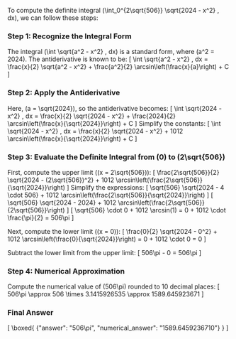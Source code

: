 To compute the definite integral \(\int_0^{2\sqrt{506}} \sqrt{2024 - x^2} \, dx\), we can follow these steps:

### Step 1: Recognize the Integral Form
The integral \(\int \sqrt{a^2 - x^2} \, dx\) is a standard form, where \(a^2 = 2024\). The antiderivative is known to be:
\[
\int \sqrt{a^2 - x^2} \, dx = \frac{x}{2} \sqrt{a^2 - x^2} + \frac{a^2}{2} \arcsin\left(\frac{x}{a}\right) + C
\]

### Step 2: Apply the Antiderivative
Here, \(a = \sqrt{2024}\), so the antiderivative becomes:
\[
\int \sqrt{2024 - x^2} \, dx = \frac{x}{2} \sqrt{2024 - x^2} + \frac{2024}{2} \arcsin\left(\frac{x}{\sqrt{2024}}\right) + C
\]
Simplify the constants:
\[
\int \sqrt{2024 - x^2} \, dx = \frac{x}{2} \sqrt{2024 - x^2} + 1012 \arcsin\left(\frac{x}{\sqrt{2024}}\right) + C
\]

### Step 3: Evaluate the Definite Integral from \(0\) to \(2\sqrt{506}\)
First, compute the upper limit (\(x = 2\sqrt{506}\)):
\[
\frac{2\sqrt{506}}{2} \sqrt{2024 - (2\sqrt{506})^2} + 1012 \arcsin\left(\frac{2\sqrt{506}}{\sqrt{2024}}\right)
\]
Simplify the expressions:
\[
\sqrt{506} \sqrt{2024 - 4 \cdot 506} + 1012 \arcsin\left(\frac{2\sqrt{506}}{\sqrt{2024}}\right)
\]
\[
\sqrt{506} \sqrt{2024 - 2024} + 1012 \arcsin\left(\frac{2\sqrt{506}}{2\sqrt{506}}\right)
\]
\[
\sqrt{506} \cdot 0 + 1012 \arcsin(1) = 0 + 1012 \cdot \frac{\pi}{2} = 506\pi
\]

Next, compute the lower limit (\(x = 0\)):
\[
\frac{0}{2} \sqrt{2024 - 0^2} + 1012 \arcsin\left(\frac{0}{\sqrt{2024}}\right) = 0 + 1012 \cdot 0 = 0
\]

Subtract the lower limit from the upper limit:
\[
506\pi - 0 = 506\pi
\]

### Step 4: Numerical Approximation
Compute the numerical value of \(506\pi\) rounded to 10 decimal places:
\[
506\pi \approx 506 \times 3.1415926535 \approx 1589.645923671
\]

### Final Answer
\[
\boxed{
{"answer": "506\\pi", "numerical_answer": "1589.6459236710"}
}
\]